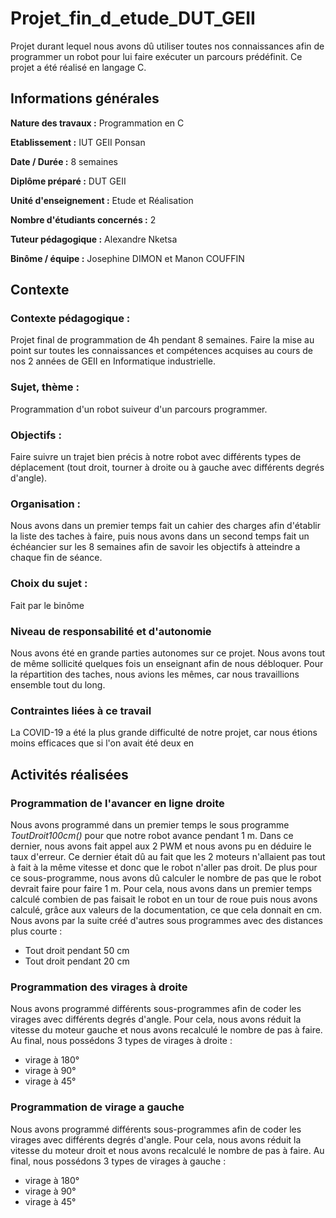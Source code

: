 # Projet_fin_d_etude_DUT_GEII
Projet durant lequel nous avons dû utiliser toutes nos connaissances afin de programmer un robot pour lui faire exécuter un parcours prédéfinit. Ce projet a été réalisé en langage C.


## Informations générales
**Nature des travaux :** Programmation en C

**Etablissement :** IUT GEII Ponsan

**Date / Durée :** 8 semaines

**Diplôme préparé :** DUT GEII

**Unité d'enseignement :** Etude et Réalisation

**Nombre d'étudiants concernés :** 2

**Tuteur pédagogique :** Alexandre Nketsa

**Binôme / équipe :** Josephine DIMON et Manon COUFFIN

## Contexte
###  Contexte pédagogique : 
Projet final de programmation de 4h pendant 8 semaines. Faire la mise au point sur toutes les connaissances et
compétences acquises au cours de nos 2 années de GEII en Informatique industrielle.
###  Sujet, thème : 
Programmation d'un robot suiveur d'un parcours programmer.
###  Objectifs : 
Faire suivre un trajet bien précis à notre robot avec différents types de déplacement (tout droit, tourner à droite ou à
gauche avec différents degrés d'angle).
###  Organisation : 
Nous avons dans un premier temps fait un cahier des charges afin d'établir la liste des taches à faire, puis nous avons
dans un second temps fait un échéancier sur les 8 semaines afin de savoir les objectifs à atteindre a chaque fin de
séance.
###  Choix du sujet : 
Fait par le binôme
###  Niveau de responsabilité et d'autonomie
Nous avons été en grande parties autonomes sur ce projet. Nous avons tout de même sollicité quelques fois un
enseignant afin de nous débloquer. Pour la répartition des taches, nous avions les mêmes, car nous travaillions
ensemble tout du long.
###  Contraintes liées à ce travail
La COVID-19 a été la plus grande difficulté de notre projet, car nous étions moins efficaces que si l'on avait été deux en



## Activités réalisées

### Programmation de l'avancer en ligne droite
Nous avons programmé dans un premier temps le sous programme *ToutDroit100cm()* pour que notre
robot avance pendant 1 m. Dans ce dernier, nous avons fait appel aux 2 PWM et nous avons pu en
déduire le taux d'erreur. Ce dernier était dû au fait que les 2 moteurs n'allaient pas tout à fait à la même vitesse
et donc que le robot n'aller pas droit. De plus pour ce sous-programme, nous avons dû
calculer le nombre de pas que le robot devrait faire pour faire 1 m. Pour cela, nous avons dans un premier
temps calculé combien de pas faisait le robot en un tour de roue puis nous avons calculé, grâce aux valeurs
de la documentation, ce que cela donnait en cm. Nous avons par la suite créé d'autres sous programmes
avec des distances plus courte :
* Tout droit pendant 50 cm
* Tout droit pendant 20 cm


### Programmation des virages à droite
Nous avons programmé différents sous-programmes afin de coder les virages avec différents degrés d'angle.
Pour cela, nous avons réduit la vitesse du moteur gauche et nous avons recalculé le nombre de pas à faire.
Au final, nous possédons 3 types de virages à droite :
* virage à 180°
* virage à 90°
* virage à 45°


### Programmation de virage a gauche
Nous avons programmé différents sous-programmes afin de coder les virages avec différents degrés d'angle.
Pour cela, nous avons réduit la vitesse du moteur droit et nous avons recalculé le nombre de pas à faire. Au
final, nous possédons 3 types de virages à gauche :
* virage à 180°
* virage à 90°
* virage à 45°
